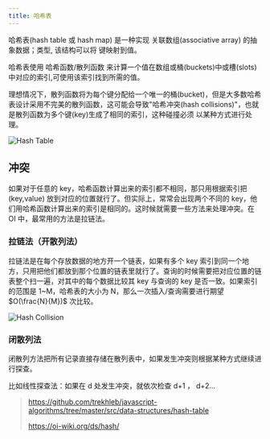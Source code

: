 ```yaml
---
title: 哈希表
---
```


哈希表(hash table 或 hash map) 是一种实现 关联数组(associative array) 的抽象数据；类型, 该结构可以将 键映射到值。

哈希表使用 哈希函数/散列函数 来计算一个值在数组或桶(buckets)中或槽(slots)中对应的索引,可使用该索引找到所需的值。

理想情况下，散列函数将为每个键分配给一个唯一的桶(bucket)，但是大多数哈希表设计采用不完美的散列函数，这可能会导致"哈希冲突(hash collisions)"，也就是散列函数为多个键(key)生成了相同的索引，这种碰撞必须 以某种方式进行处理。

![Hash Table](https://upload.wikimedia.org/wikipedia/commons/7/7d/Hash_table_3_1_1_0_1_0_0_SP.svg)

## 冲突

如果对于任意的 key，哈希函数计算出来的索引都不相同，那只用根据索引把 (key,value) 放到对应的位置就行了。但实际上，常常会出现两个不同的 key，他们用哈希函数计算出来的索引是相同的。这时候就需要一些方法来处理冲突。在 OI 中，最常用的方法是拉链法。

### 拉链法（开散列法）

拉链法是在每个存放数据的地方开一个链表，如果有多个 key 索引到同一个地方，只用把他们都放到那个位置的链表里就行了。查询的时候需要把对应位置的链表整个扫一遍，对其中的每个数据比较其 key 与查询的 key 是否一致。如果索引的范围是 1~M，哈希表的大小为 N，那么一次插入/查询需要进行期望 $O(\frac{N}{M})$ 次比较。

![Hash Collision](https://upload.wikimedia.org/wikipedia/commons/d/d0/Hash_table_5_0_1_1_1_1_1_LL.svg)

### 闭散列法

闭散列方法把所有记录直接存储在散列表中，如果发生冲突则根据某种方式继续进行探查。

比如线性探查法：如果在 d 处发生冲突，就依次检查 d+1 ， d+2...

> https://github.com/trekhleb/javascript-algorithms/tree/master/src/data-structures/hash-table
>
> https://oi-wiki.org/ds/hash/
